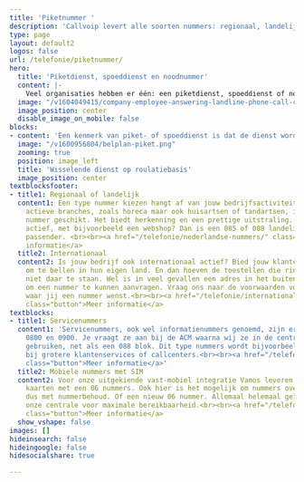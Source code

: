 ```yaml
---
title: 'Piketnummer '
description: 'Callvoip levert alle soorten nummers: regionaal, landelijk, service of internationaal.'
type: page
layout: default2
logos: false
url: /telefonie/piketnummer/
hero:
  title: 'Piketdienst, spoeddienst en noodnummer'
  content: |-
    Veel organisaties hebben er één: een piketdienst, spoeddienst of noodnummer. Zo’n nummer biedt klanten de mogelijkheid om een medewerker aan de lijn te krijgen ingeval van calamiteiten en andere onvoorziene situaties, bijvoorbeeld buiten werktijd. Callvoip biedt ongekende tools om dit type nummer eenvoudig flexibel in te richten.
  image: "/v1604049415/company-employee-answering-landline-phone-call-corporate-job-talking-manager-office-cord-telephone-line-having-remote-conversation-with-phone-number-work-business-call_hipcte.jpg"
  image_position: center
  disable_image_on_mobile: false
blocks:
- content: 'Een kenmerk van piket- of spoeddienst is dat de dienst wordt ingevuld door verschillende collega’s die op wisselende roulatiebasis worden ingepland. Vaak hebben deze mensen dienst met hun eigen mobiele nummer.<br>Dit vereist een telefoonsysteem:<ul><li>waarin je gemakkelijk nummers kunt toevoegen</li><li>waar je snel mensen kunt in- en uitschakelen</li><li>waarin verschillende spoeddiensten elkaar niet in de weg zitten</li><li>waarin meerdere mensen moeten kunnen zien wat er is ingesteld</li></ul>De Callvoip oplossing blinkt uit in haar flexibiliteit om een piket- en spoeddienstnummer in te regelen én te bedienen, zodat de juiste mensen op de juiste momenten dienst hebben.'
  image: "/v1600956804/belplan-piket.png"
  zooming: true
  position: image_left
  title: 'Wisselende dienst op roulatiebasis'
  image_position: center
textblocksfooter:
- title1: Regionaal of landelijk
  content1: Een type nummer kiezen hangt af van jouw bedrijfsactiviteiten. Voor lokaal
    actieve branches, zoals horeca maar ook huisartsen of tandartsen, is een regionaal
    nummer geschikt. Het biedt herkenning en een prettige uitstraling. Ben je landelijk
    actief, met bijvoorbeeld een webshop? Dan is een 085 of 088 landelijk nummer wellicht
    passender. <br><br><a href="/telefonie/nederlandse-nummers/" class="button">Meer
    informatie</a>
  title2: Internationaal
  content2: Is jouw bedrijf ook internationaal actief? Bied jouw klanten een nummer
    om te bellen in hun eigen land. En dan hoeven de toestellen die rinkelen heus
    niet daar te staan. Wel is in veel gevallen een adres in het buitenland nodig
    om een nummer te kunnen aanvragen. Vraag ons naar de voorwaarden voor het land
    waar jij een nummer wenst.<br><br><a href="/telefonie/internationale-nummers/"
    class="button">Meer informatie</a>
textblocks:
- title1: Servicenummers
  content1: 'Servicenummers, ook wel informatienummers genoemd, zijn er in 2 soorten:
    0800 en 0900. Je vraagt ze aan bij de ACM waarna wij ze in de centrale kunnen
    gebruiken, net als een 088 blok. Dit type nummers wordt bijvoorbeeld veel gebruikt
    bij grotere klantenservices of callcenters.<br><br><a href="/telefonie/nederlandse-nummers/#service"
    class="button">Meer informatie</a>'
  title2: Mobiele nummers met SIM
  content2: Voor onze uitgekiende vast-mobiel integratie Vamos leveren wij ook SIM
    kaarten met een 06 nummers. Ook hier is het mogelijk om nummers over te nemen,
    dus met nummerbehoud. Of een nieuw 06 nummer. Allemaal helemaal geïntegreerd in
    onze centrale voor maximale bereikbaarheid.<br><br><a href="/telefonie/functionaliteiten/vamos/"
    class="button">Meer informatie</a>
  show_vshape: false
images: []
hideinsearch: false
hideingoogle: false
hidesocialshare: true

---
```

